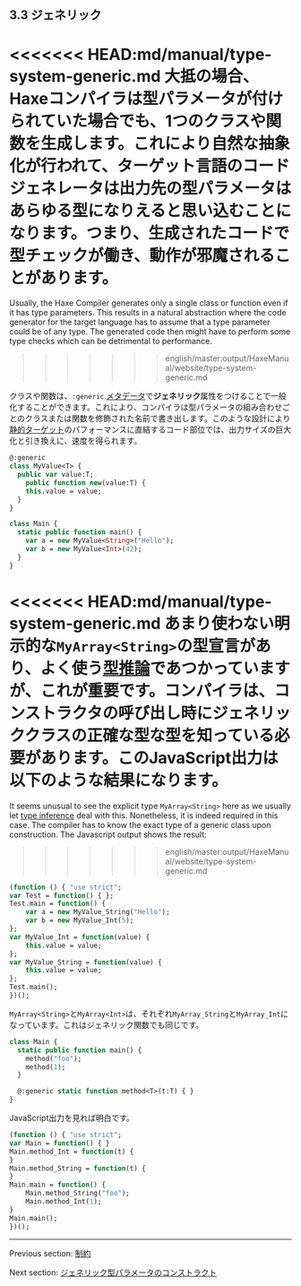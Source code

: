 ## 3.3 ジェネリック

<<<<<<< HEAD:md/manual/type-system-generic.md
大抵の場合、Haxeコンパイラは型パラメータが付けられていた場合でも、1つのクラスや関数を生成します。これにより自然な抽象化が行われて、ターゲット言語のコードジェネレータは出力先の型パラメータはあらゆる型になりえると思い込むことになります。つまり、生成されたコードで型チェックが働き、動作が邪魔されることがあります。
=======
Usually, the Haxe Compiler generates only a single class or function even if it has type parameters. This results in a natural abstraction where the code generator for the target language has to assume that a type parameter could be of any type. The generated code then might have to perform some type checks which can be detrimental to performance.
>>>>>>> english/master:output/HaxeManual/website/type-system-generic.md

クラスや関数は、`:generic` [メタデータ](lf-metadata.md)で**ジェネリック**属性をつけることで一般化することができます。これにより、コンパイラは型パラメータの組み合わせごとのクラスまたは関数を修飾された名前で書き出します。このような設計により[静的ターゲット](dictionary.md#define-static-target)のパフォーマンスに直結するコード部位では、出力サイズの巨大化と引き換えに、速度を得られます。

```haxe
@:generic
class MyValue<T> {
  public var value:T;
    public function new(value:T) {
    this.value = value;
  }
}

class Main {
  static public function main() {
    var a = new MyValue<String>("Hello");
    var b = new MyValue<Int>(42);
  }
}

```

<<<<<<< HEAD:md/manual/type-system-generic.md
あまり使わない明示的な`MyArray<String>`の型宣言があり、よく使う[型推論](type-system-type-inference.md)であつかっていますが、これが重要です。コンパイラは、コンストラクタの呼び出し時にジェネリッククラスの正確な型な型を知っている必要があります。このJavaScript出力は以下のような結果になります。
=======
It seems unusual to see the explicit type `MyArray<String>` here as we usually let [type inference](type-system-type-inference.md) deal with this. Nonetheless, it is indeed required in this case. The compiler has to know the exact type of a generic class upon construction. The Javascript output shows the result:
>>>>>>> english/master:output/HaxeManual/website/type-system-generic.md

```haxe
(function () { "use strict";
var Test = function() { };
Test.main = function() {
	var a = new MyValue_String("Hello");
	var b = new MyValue_Int(5);
};
var MyValue_Int = function(value) {
	this.value = value;
};
var MyValue_String = function(value) {
	this.value = value;
};
Test.main();
})();
```

`MyArray<String>`と`MyArray<Int>`は、それぞれ`MyArray_String`と`MyArray_Int`になっています。これはジェネリック関数でも同じです。

```haxe
class Main {
  static public function main() {
    method("foo");
    method(1);
  }

  @:generic static function method<T>(t:T) { }
}
```

JavaScript出力を見れば明白です。

```haxe
(function () { "use strict";
var Main = function() { }
Main.method_Int = function(t) {
}
Main.method_String = function(t) {
}
Main.main = function() {
	Main.method_String("foo");
	Main.method_Int(1);
}
Main.main();
})();
```

---

Previous section: [制約](type-system-type-parameter-constraints.md)

Next section: [ジェネリック型パラメータのコンストラクト](type-system-generic-type-parameter-construction.md)
